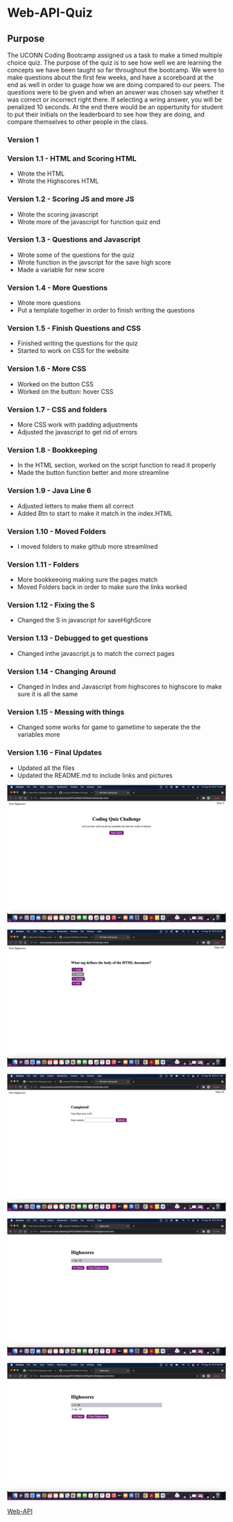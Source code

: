 # Web-API-Quiz

## Purpose
The UCONN Coding Bootcamp assigned us a task to make a timed multiple choice quiz. The purpose of the quiz is to see how well we are learning the concepts we have been taught so far throughout the bootcamp. We were to make questions about the first few weeks, and have a scoreboard at the end as well in order to guage how we are doing compared to our peers. The questions were to be given and when an answer was chosen say whether it was correct or incorrect right there. If selecting a wring answer, you will be penalized 10 seconds. At the end there would be an oppertunity for student to put their initials on the leaderboard to see how they are doing, and compare themselves to other people in the class.

### Version 1 

### Version 1.1 - HTML and Scoring HTML
* Wrote the HTML
* Wrote the Highscores HTML

### Version 1.2 - Scoring JS and more JS
* Wrote the scoring javascript
* Wrote more of the javascript for function quiz end

### Version 1.3 - Questions and Javascript
* Wrote some of the questions for the quiz
* Wrote function in the javscript for the save high score
* Made a variable for new score

### Version 1.4 - More Questions
* Wrote more questions
* Put a template together in order to finish writing the questions

### Version 1.5 - Finish Questions and CSS
* Finished writing the questions for the quiz
* Started to work on CSS for the website

### Version 1.6 - More CSS
* Worked on the button CSS
* Worked on the button: hover CSS

### Version 1.7 - CSS and folders
* More CSS work with padding adjustments 
* Adjusted the javascript to get rid of errors

### Version 1.8 - Bookkeeping
* In the HTML section, worked on the script function to read it properly
* Made the button function better and more streamline

### Version 1.9 - Java Line 6
* Adjusted letters to make them all correct
* Added Btn to start to make it match in the index.HTML

### Version 1.10 - Moved Folders
* I moved folders to make github more streamlined

### Version 1.11 - Folders
* More bookkeeoing making sure the pages match
* Moved Folders back in order to make sure the links worked

### Version 1.12 - Fixing the S
* Changed the S in javascript for saveHighScore

### Version 1.13 - Debugged to get questions
* Changed inthe javascript.js to match the correct pages

### Version 1.14 - Changing Around
* Changed in Index and Javascript from highscores to highscore to make sure it is all the same

### Version 1.15 - Messing with things
* Changed some works for game to gametime to seperate the the variables more

### Version 1.16 - Final Updates
* Updated all the files
* Updated the README.md to include links and pictures


![image](./assets/images/Week-4-start-quiz.jpg)

![image](./assets/images/Week-4-first-question.jpg)

![image](./assets/images/Week-4-final-page.jpg)

![image](./assets/images/Week-4-leaderboard.jpg)

![image](./assets/images/Week-4-leaderboard-many.jpg)

[Web-API](https://smurphy7326.github.io/javascript-password-generator/)